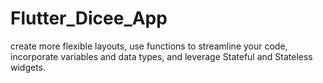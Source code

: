 # Flutter_Dicee_App
create more flexible layouts, use functions to streamline your code, incorporate variables and data types, and leverage Stateful and Stateless widgets.
